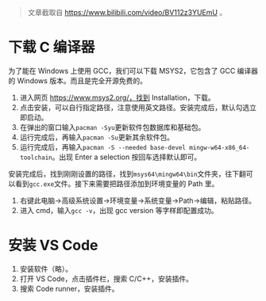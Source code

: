 > 文章截取自 https://www.bilibili.com/video/BV112z3YUEmU 。
# 下载 C 编译器
为了能在 Windows 上使用 GCC，我们可以下载 MSYS2，它包含了 GCC 编译器的 Windows 版本。而且是完全开源免费的。
1. 进入网页 https://www.msys2.org/，找到 Installation，下载。
2. 点击安装，可以自行指定路径，注意使用英文路径。安装完成后，默认勾选立即启动。
3. 在弹出的窗口输入`pacman -Syu`更新软件包数据库和基础包。
4. 运行完成后，再输入`pacman -Su`更新其余软件包。
5. 运行完成后，再输入`pacman -S --needed base-devel mingw-w64-x86_64-toolchain`。出现 Enter a selection 按回车选择默认即可。

安装完成后，找到刚刚设置的路径，找到`msys64\mingw64\bin`文件夹，往下翻可以看到`gcc.exe`文件。接下来需要把路径添加到环境变量的 Path 里。
1. 右键此电脑->高级系统设置->环境变量->系统变量->Path->编辑，粘贴路径。
2. 进入 cmd，输入`gcc -v`，出现 gcc version 等字样即配置成功。

# 安装 VS Code
1. 安装软件（略）。
2. 打开 VS Code，点击插件栏，搜索 C/C++，安装插件。
3. 搜索 Code runner，安装插件。
